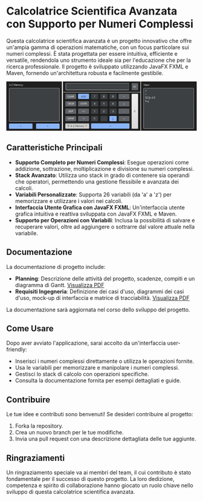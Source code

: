 # Calcolatrice Scientifica Avanzata con Supporto per Numeri Complessi

Questa calcolatrice scientifica avanzata è un progetto innovativo che offre un'ampia gamma di operazioni matematiche, con un focus particolare sui numeri complessi. È stata progettata per essere intuitiva, efficiente e versatile, rendendola uno strumento ideale sia per l'educazione che per la ricerca professionale. Il progetto è sviluppato utilizzando JavaFX FXML e Maven, fornendo un'architettura robusta e facilmente gestibile.

![alt text](/Screenshot.png)

## Caratteristiche Principali

- **Supporto Completo per Numeri Complessi**: Esegue operazioni come addizione, sottrazione, moltiplicazione e divisione su numeri complessi.
- **Stack Avanzato**: Utilizza uno stack in grado di contenere sia operandi che operatori, permettendo una gestione flessibile e avanzata dei calcoli.
- **Variabili Personalizzate**: Supporta 26 variabili (da 'a' a 'z') per memorizzare e utilizzare i valori nei calcoli.
- **Interfaccia Utente Grafica con JavaFX FXML**: Un'interfaccia utente grafica intuitiva e reattiva sviluppata con JavaFX FXML e Maven.
- **Supporto per Operazioni con Variabili**: Inclusa la possibilità di salvare e recuperare valori, oltre ad aggiungere o sottrarre dal valore attuale nella variabile.

## Documentazione

La documentazione di progetto include:

- **Planning**: Descrizione delle attività del progetto, scadenze, compiti e un diagramma di Gantt. [Visualizza PDF](/Project%20Documents/Project%20planning.pdf)
- **Requisiti Ingegneria**: Definizione dei casi d'uso, diagrammi dei casi d'uso, mock-up di interfaccia e matrice di tracciabilità. [Visualizza PDF](/Project%20Documents/Requirements%20Engineering.pdf)

La documentazione sarà aggiornata nel corso dello sviluppo del progetto.

## Come Usare

Dopo aver avviato l'applicazione, sarai accolto da un'interfaccia user-friendly:

- Inserisci i numeri complessi direttamente o utilizza le operazioni fornite.
- Usa le variabili per memorizzare e manipolare i numeri complessi.
- Gestisci lo stack di calcolo con operazioni specifiche.
- Consulta la documentazione fornita per esempi dettagliati e guide.

## Contribuire

Le tue idee e contributi sono benvenuti! Se desideri contribuire al progetto:

1. Forka la repository.
2. Crea un nuovo branch per le tue modifiche.
3. Invia una pull request con una descrizione dettagliata delle tue aggiunte.

## Ringraziamenti

Un ringraziamento speciale va ai membri del team, il cui contributo è stato fondamentale per il successo di questo progetto. La loro dedizione, competenza e spirito di collaborazione hanno giocato un ruolo chiave nello sviluppo di questa calcolatrice scientifica avanzata.
